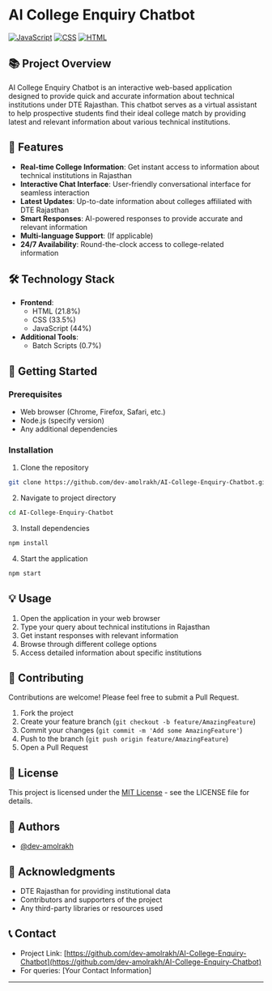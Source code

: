 # AI College Enquiry Chatbot

[![JavaScript](https://img.shields.io/badge/JavaScript-44%25-yellow)]()
[![CSS](https://img.shields.io/badge/CSS-33.5%25-blue)]()
[![HTML](https://img.shields.io/badge/HTML-21.8%25-orange)]()

## 📚 Project Overview
AI College Enquiry Chatbot is an interactive web-based application designed to provide quick and accurate information about technical institutions under DTE Rajasthan. This chatbot serves as a virtual assistant to help prospective students find their ideal college match by providing latest and relevant information about various technical institutions.

## 🎯 Features
- **Real-time College Information**: Get instant access to information about technical institutions in Rajasthan
- **Interactive Chat Interface**: User-friendly conversational interface for seamless interaction
- **Latest Updates**: Up-to-date information about colleges affiliated with DTE Rajasthan
- **Smart Responses**: AI-powered responses to provide accurate and relevant information
- **Multi-language Support**: (If applicable)
- **24/7 Availability**: Round-the-clock access to college-related information

## 🛠️ Technology Stack
- **Frontend**: 
  - HTML (21.8%)
  - CSS (33.5%)
  - JavaScript (44%)
- **Additional Tools**:
  - Batch Scripts (0.7%)

## 🚀 Getting Started

### Prerequisites
- Web browser (Chrome, Firefox, Safari, etc.)
- Node.js (specify version)
- Any additional dependencies

### Installation
1. Clone the repository
```bash
git clone https://github.com/dev-amolrakh/AI-College-Enquiry-Chatbot.git
```

2. Navigate to project directory
```bash
cd AI-College-Enquiry-Chatbot
```

3. Install dependencies
```bash
npm install
```

4. Start the application
```bash
npm start
```

## 💡 Usage
1. Open the application in your web browser
2. Type your query about technical institutions in Rajasthan
3. Get instant responses with relevant information
4. Browse through different college options
5. Access detailed information about specific institutions

## 🤝 Contributing
Contributions are welcome! Please feel free to submit a Pull Request.

1. Fork the project
2. Create your feature branch (`git checkout -b feature/AmazingFeature`)
3. Commit your changes (`git commit -m 'Add some AmazingFeature'`)
4. Push to the branch (`git push origin feature/AmazingFeature`)
5. Open a Pull Request

## 📝 License
This project is licensed under the [MIT License](LICENSE) - see the LICENSE file for details.

## 👥 Authors
- [@dev-amolrakh](https://github.com/dev-amolrakh)

## 🙏 Acknowledgments
- DTE Rajasthan for providing institutional data
- Contributors and supporters of the project
- Any third-party libraries or resources used

## 📞 Contact
- Project Link: [https://github.com/dev-amolrakh/AI-College-Enquiry-Chatbot](https://github.com/dev-amolrakh/AI-College-Enquiry-Chatbot)
- For queries: [Your Contact Information]

---
